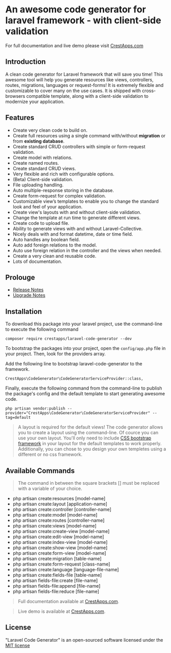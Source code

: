 # An awesome code generator for laravel framework - with client-side validation

For full documentation and live demo please visit <a href="https://crestapps.com/laravel-code-generator/docs/2.0" target="_blank" title="Laravel Code Generator Documentation">CrestApps.com</a>

## Introduction

A clean code generator for Laravel framework that will save you time! This awesome tool will help you generate resources like views, controllers, routes, migrations, languages or request-forms! It is extremely flexible and customizable to cover many on the use cases. It is shipped with cross-browsers compatible template, along with a client-side validation to modernize your application.

## Features

* Create very clean code to build on.
* Create full resources using a single command with/without <strong>migration</strong> or from <strong>existing database</strong>.
* Create standard CRUD controllers with simple or form-request validation.
* Create model with relations.
* Create named routes.
* Create standard CRUD views.
* Very flexible and rich with configurable options.
* (Beta) Client-side validation.
* File uploading handling.
* Auto multiple-response storing in the database.
* Create form-request for complex validation.
* Customizable view’s templates to enable you to change the standard look and feel of your application.
* Create view's layouts with and without client-side validation.
* Change the template at run time to generate different views.
* Create code to upload file.
* Ability to generate views with and without Laravel-Collective.
* Nicely deals with and format datetime, date or time field.
* Auto handles any boolean field.
* Auto add foreign relations to the model.
* Auto use foreign relation in the controller and the views when needed.
* Create a very clean and reusable code.
* Lots of documentation.

## Prolouge
* <a href="https://crestapps.com/laravel-code-generator/docs/2.0#release-notes">Release Notes</a>
* <a href="https://crestapps.com/laravel-code-generator/docs/2.0#upgrade-guide">Upgrade Notes</a>

## Installation

 To download this package into your laravel project, use the command-line to execute the following command
  
```
composer require crestapps/laravel-code-generator --dev
```
 
 To bootstrap the packages into your project, open the `config/app.php` file in your project. Then, look for the providers array.

Add the following line to bootstrap laravel-code-generator to the framework.

```
CrestApps\CodeGenerator\CodeGeneratorServiceProvider::class,
```

Finally, execute the following command from the command-line to publish the package's config and the default template to start generating awesome code.
```
php artisan vendor:publish --provider="CrestApps\CodeGenerator\CodeGeneratorServiceProvider" --tag=default
```

> A layout is required for the default views! The code generator allows you to create a layout using the command-line. Of cource you can use your own layout. You'll only need to include [CSS bootstrap framework](http://getbootstrap.com/ "CSS bootstrap framework") in your layout for the default templates to work properly. Additionally, you can chose to you design your own templetes using a different or no css framework. 


## Available Commands

> The command in between the square brackets [] must be replaced with a variable of your choice.

* php artisan create:resources [model-name]
* php artisan create:layout [application-name]
* php artisan create:controller [controller-name]
* php artisan create:model [model-name]
* php artisan create:routes [controller-name]
* php artisan create:views [model-name]
* php artisan create:create-view [model-name]
* php artisan create:edit-view [model-name]
* php artisan create:index-view [model-name]
* php artisan create:show-view [model-name]
* php artisan create:form-view [model-name]
* php artisan create:migration [table-name]
* php artisan create:form-request [class-name]
* php artisan create:language [language-file-name]
* php artisan create:fields-file [table-name]
* php artisan fields-file:create [file-name]
* php artisan fields-file:append [file-name]
* php artisan fields-file:reduce [file-name]

> Full documentation available at [CrestApps.com](https://www.crestapps.com/laravel-code-generator/docs/2.0 "Laravel Code Generator Documentation"). 

> Live demo is available at [CrestApps.com](https://www.crestapps.com/laravel-code-generator/demos/2.0 "Laravel Code Generator Live Demo"). 


## License

"Laravel Code Generator" is an open-sourced software licensed under the <a href="https://opensource.org/licenses/MIT" target="_blank" title="MIT license">MIT license</a>

